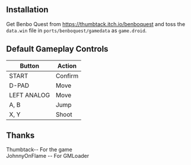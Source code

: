## Installation
Get Benbo Quest from https://thumbtack.itch.io/benboquest and toss the `data.win` file in `ports/benboquest/gamedata` as `game.droid`.

## Default Gameplay Controls
| Button | Action |
|--|--|
|START|Confirm|
|D-PAD|Move|
|LEFT ANALOG|Move|
|A, B|Jump|
|X, Y|Shoot|

## Thanks
Thumbtack-- For the game  
JohnnyOnFlame -- For GMLoader